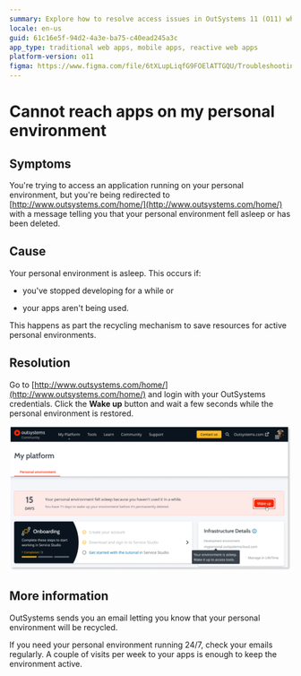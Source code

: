 ```yaml
---
summary: Explore how to resolve access issues in OutSystems 11 (O11) when personal environments fall asleep due to inactivity.
locale: en-us
guid: 61c16e5f-94d2-4a3e-ba75-c40ead245a3c
app_type: traditional web apps, mobile apps, reactive web apps
platform-version: o11
figma: https://www.figma.com/file/6tXLupLiqfG9FOElATTGQU/Troubleshooting?node-id=3327:404
---
```


# Cannot reach apps on my personal environment

## Symptoms

You're trying to access an application running on your personal environment, but you're being redirected to [http://www.outsystems.com/home/](http://www.outsystems.com/home/) with a message telling you that your personal environment fell asleep or has been deleted.

## Cause

Your personal environment is asleep. This occurs if:

* you've stopped developing for a while or

* your apps aren't being used.

This happens as part the recycling mechanism to save resources for active personal environments.

## Resolution

Go to [http://www.outsystems.com/home/](http://www.outsystems.com/home/) and login with your OutSystems credentials. Click the **Wake up** button and wait a few seconds while the personal environment is restored.

![Screenshot of the OutSystems personal environment page with a notification that the environment fell asleep and a 'Wake up' button highlighted.](images/pe-sleep.png "OutSystems Personal Environment Wake Up Interface")

## More information

OutSystems sends you an email letting you know that your personal environment will be recycled.

If you need your personal environment running 24/7, check your emails regularly. A couple of visits per week to your apps is enough to keep the environment active.

